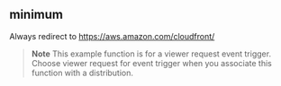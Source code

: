 ## minimum

Always redirect to https://aws.amazon.com/cloudfront/

> **Note** This example function is for a viewer request event trigger. Choose viewer request for event trigger when you associate this function with a distribution.
